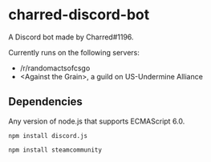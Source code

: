 # charred-discord-bot

A Discord bot made by Charred#1196.

Currently runs on the following servers:

* /r/randomactsofcsgo
* \<Against the Grain\>, a guild on US-Undermine Alliance

## Dependencies

Any version of node.js that supports ECMAScript 6.0.

```
npm install discord.js

npm install steamcommunity
```
